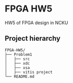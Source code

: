 # FPGA HW5 

HW5 of FPGA design in NCKU

## Project hierarchy
```
FPGA-HW5/
├── Problem1
│   ├── src
│   ├── xdc
│   ├── xsa
│   ├── vitis project
└── README.md
```
